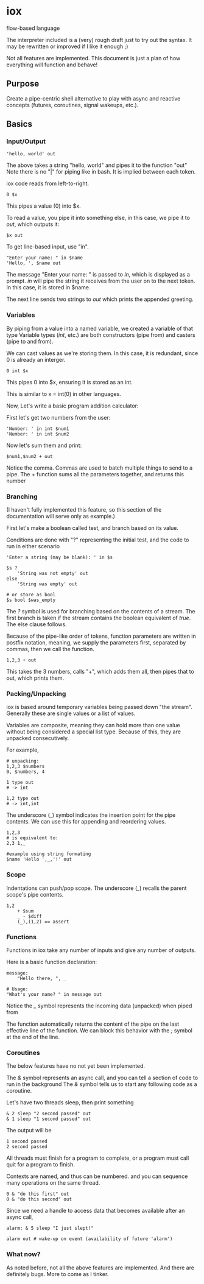 # iox
flow-based language


The interpreter included is a (very) rough draft just to try out the syntax.
It may be rewritten or improved if I like it enough ;)

Not all features are implemented. This document is just a plan of how everything will function and behave!

## Purpose

Create a pipe-centric shell alternative to play with async and reactive concepts (futures, coroutines, signal wakeups, etc.).

## Basics

### Input/Output

```
'hello, world' out
```

The above takes a string "hello, world" and pipes it to the function "out"
Note there is no "|" for piping like in bash.  It is implied between each token.

iox code reads from left-to-right.

```
0 $x
```

This pipes a value (0) into $x.

To read a value, you pipe it into something else, in this case, we pipe it to *out*, which outputs it:

```
$x out
```

To get line-based input, use "in".

```
"Enter your name: " in $name
'Hello, ', $name out
```

The message "Enter your name: " is passed to *in*, which is displayed as a prompt.
*in* will pipe the string it receives from the user on to the next token.
In this case, it is stored in $name.

The next line sends two strings to *out* which prints the appended greeting.

### Variables

By piping from a value into a named variable, we created a variable of that type
Variable types (*int*, etc.) are both constructors (pipe from) and casters (pipe to and from).

We can cast values as we're storing them.  In this case, it is redundant, since
0 is already an interger.
    
```
0 int $x
```

This pipes 0 into $x, ensuring it is stored as an int.

This is similar to x = int(0) in other languages.

Now, Let's write a basic program addition calculator:

First let's get two numbers from the user:

```
'Number: ' in int $num1
'Number: ' in int $num2
```

Now let's sum them and print:

```
$num1,$num2 + out
```

Notice the comma.  Commas are used to batch multiple things to send to a pipe.
The *+* function sums all the parameters together, and returns this number

### Branching

(I haven't fully implemented this feature, so this section of the documentation will serve only as example.)

First let's make a boolean called test, and branch based on its value.

Conditions are done with "?" representing the initial test,
and the code to run in either scenario

```
'Enter a string (may be blank): ' in $s

$s ?
    'String was not empty' out
else
    'String was empty' out

# or store as bool
$s bool $was_empty

```

The *?* symbol is used for branching based on the contents of a stream.
The first branch is taken if the stream contains the boolean equivalent of *true*.
The else clause follows.

Because of the pipe-like order of tokens,
function parameters are written in postfix notation, meaning, we supply the
parameters first, separated by commas, then we call the function.

```
1,2,3 + out
```

This takes the 3 numbers, calls "+", which adds them all, then pipes that to out, which prints them.

### Packing/Unpacking

iox is based around temporary variables being passed down "the stream".  Generally these are single values or a list of values.

Variables are composite, meaning they can hold more than one value without being considered a special list type.
Because of this, they are unpacked consecutively.

For example,

```
# unpacking:
1,2,3 $numbers
0, $numbers, 4

1 type out
# -> int

1,2 type out
# -> int,int

```

The underscore (*_*) symbol indicates the insertion point for the pipe contents.
We can use this for appending and reordering values.

```
1,2,3
# is equivalent to:
2,3 1,_

#example using string formating
$name 'Hello ',_,'!' out
```

### Scope

Indentations can push/pop scope.  The underscore (*_*) recalls the parent scope's pipe contents.

```
1,2
    + $sum
    _ - $diff
    (_),(1,2) == assert
```

### Functions

Functions in iox take any number of inputs and give any number of outputs.

Here is a basic function declaration:

```
message:
    "Hello there, ", _

# Usage:
"What's your name? " in message out
```

Notice the *_* symbol represents the incoming data (unpacked) when piped from

The function automatically returns the content of the pipe on the last
effective line of the function.
We can block this behavior with the *;* symbol at the end of the line.

### Coroutines

The below features have no not yet been implemented.

The *&* symbol represents an async call, and you can tell a section of code to run in the background
The *&* symbol tells us to start any following code as a coroutine.

Let's have two threads sleep, then print something

```
& 2 sleep "2 second passed" out
& 1 sleep "1 second passed" out
```

The output will be 

```
1 second passed
2 second passed
```

All threads must finish for a program to complete, or a program must call quit for a program to
finish.

Contexts are named, and thus can be numbered. and you can sequence many operations on the same thread.

```
0 & "do this first" out
0 & "do this second" out
```

Since we need a handle to access data that becomes available after an async call,

```
alarm: & 5 sleep "I just slept!"

alarm out # wake-up on event (availability of future 'alarm')
```

### What now?

As noted before, not all the above features are implemented.  And there are definitely bugs.
More to come as I tinker.

